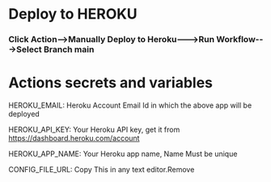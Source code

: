 # Deploy to HEROKU
### Click Action-->Manually Deploy to Heroku--->Run Workflow--->Select Branch main

# Actions secrets and variables
HEROKU_EMAIL: Heroku Account Email Id in which the above app will be deployed

HEROKU_API_KEY: Your Heroku API key, get it from https://dashboard.heroku.com/account

HEROKU_APP_NAME: Your Heroku app name, Name Must be unique

CONFIG_FILE_URL: Copy This in any text editor.Remove 
